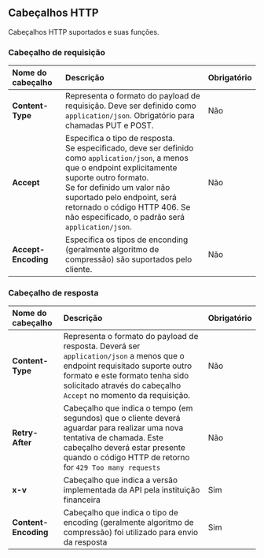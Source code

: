 ## Cabeçalhos HTTP

Cabeçalhos HTTP suportados e suas funções.

### Cabeçalho de requisição
|     Nome do cabeçalho             |  Descrição                                                                                                                                                                                                                                                                                                           | Obrigatório   |
|:-------------------------         |:---------------------------------------------------------------------------------------------------------------------------------------------------------------------------------------------------------------------------------------------------------------------------------------------------------------------|:------------- |
| **Content-Type**                  | Representa o formato do payload de requisição. Deve ser definido como `application/json`. Obrigatório para chamadas PUT e POST.                                                                                                                                                                                      | Não           |
| **Accept**                        | Especifica o tipo de resposta.<br/>Se especificado, deve ser definido como `application/json`, a menos que o endpoint explicitamente suporte outro formato.<br/>Se for definido um valor não suportado pelo endpoint, será retornado o código HTTP 406. Se não especificado, o padrão será `application/json`.       | Não           |    
| **Accept-Encoding**               | Especifica os tipos de enconding (geralmente algoritmo de compressão) são suportados pelo cliente.                                                                                                                                                                                                                                                            | Não           |    

### Cabeçalho de resposta
|     Nome do cabeçalho             |  Descrição                                                                                                                                                                                                                        | Obrigatório   |
|:-------------------------         |:----------------------------------------------------------------------------------------------------------------------------------------------------------------------------------------------------------------------------------|:------------- |
| **Content-Type**                  | Representa o formato do payload de resposta. Deverá ser `application/json` a menos que o endpoint requisitado suporte outro formato e este formato tenha sido solicitado através do cabeçalho `Accept` no momento da requisição.  | Não           |
| **Retry-After**                   | Cabeçalho que indica o tempo (em segundos) que o cliente deverá aguardar para realizar uma nova tentativa de chamada. Este cabeçalho deverá estar presente quando o código HTTP de retorno for `429 Too many requests`            | Não           | 
| **x-v**                           | Cabeçalho que indica a versão implementada da API pela instituição financeira                                                                                                                                                     | Sim           | 
| **Content-Encoding**              | Cabeçalho que indica o tipo de encoding (geralmente algoritmo de compressão) foi utilizado para envio da resposta                                                                                                                 | Sim           | 

